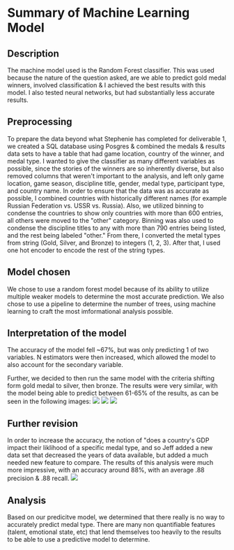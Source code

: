 <h1> Summary of Machine Learning Model </h1>
<h2> Description</h2>

<p> The machine model used is the Random Forest classifier. This was used because the nature of the question asked, are we able to predict gold medal winners, involved classification & I achieved the best results with this model. I also tested neural networks, but had substantially less accurate results.</p>
<h2> Preprocessing</h2>
<p> To prepare the data beyond what Stephenie has completed for deliverable 1, we created a SQL database using Posgres & combined the medals & results data sets to have a table that had game location, country of the winner, and medal type. I wanted to give the classifier as many different variables as possible, since the stories of the winners are so inherently diverse, but also removed columns that weren't important to the analysis, and left only game location, game season, discipline title, gender, medal type, participant type, and country name. In order to ensure that the data was as accurate as possible, I combined countries with historically different names (for example Russian Federation vs. USSR vs. Russia). Also, we utilized binning to condense the countries to show only countries with more than 600 entries, all others were moved to the "other" category. Binning was also used to condense the discipline titles to any with more than 790 entries being listed, and the rest being labeled "other." From there, I converted the metal types from string (Gold, Silver, and Bronze) to integers (1, 2, 3). After that, I used one hot encoder to encode the rest of the string types. </p>
<h2> Model chosen </h2>
<p> We chose to use a random forest model because of its ability to utilize multiple weaker models to determine the most accurate prediction. We also chose to use a pipeline to determine the number of trees, using machine learning to craft the most imformational analysis possible.
<h2> Interpretation of the model </h2>
<p> The accuracy of the model fell ~67%, but was only predicting 1 of two variables. N estimators were then increased, which allowed the model to also account for the secondary variable.</p>
<p> Further, we decided to then run the same model with the criteria shifting form gold medal to silver, then bronze. The results were very similar, with the model being able to predict between 61-65% of the results, as can be seen in the following images:
<img src="../Data_Bootcamp_Final_Project/Resources/Images/bronze_confusion_matrix.png">
<img src="../Data_Bootcamp_Final_Project/Resources/Images/silver_confusion_matrix.png">
<img src="../Data_Bootcamp_Final_Project/Resources/Images/gold_confusion_matrix.png"></p>

<h2> Further revision </h2> 
<p> In order to increase the accuracy, the notion of "does a country's GDP impact their liklihood of a specific medal type, and so Jeff added a new data set that decreased the years of data available, but added a much needed new feature to compare. The results of this analysis were much more impressive, with an accuracy around 88%, with an average .88 precision & .88 recall. 
<img src="../Data_Bootcamp_Final_Project/Resources/Images/SIlver%20confusion%20matrix%20wb.png">
<h2>Analysis</h2>
<p> Based on our predicitve model, we determined that there really is no way to accurately predict medal type. There are many non quantifiable features (talent, emotional state, etc) that lend themselves too heavily to the results to be able to use a predictive model to determine.</p>
 
